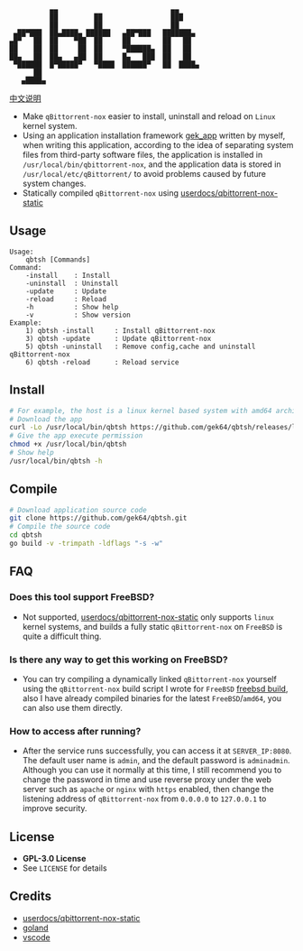```
          ▄▄                            ▄▄
          ██         ██                 ███
          ██         ██                 ██
 ▄██▀███  ██▄████▄ ██████   ▄██▀███   ███████▄
▄█▀   ██  ██    ▀██  ██     ██        ██   ██
██    ██  ██     ██  ██     ▀██████▄  ██   ██
██▄   ██  ██▄   ▄██  ██     █▄   ███  ██   ██
 ▀██████  █▀█████▀   ▀████  ██████▀   ██  ████▄
      ██
   ▄████▄
```
[中文说明](https://github.com/gek64/qbtsh/blob/main/README_chs.md)
- Make `qBittorrent-nox` easier to install, uninstall and reload on `Linux` kernel system.
- Using an application installation framework [gek_app](https://github.com/gek64/gek/tree/main/gek_app) written by myself, when writing this application, according to the idea of separating system files from third-party software files, the application is installed in `/usr/local/bin/qbittorrent-nox`, and the application data is stored in `/usr/local/etc/qBittorrent/` to avoid problems caused by future system changes.
- Statically compiled `qBittorrent-nox` using [userdocs/qbittorrent-nox-static](https://github.com/userdocs/qbittorrent-nox-static/releases)

## Usage
```
Usage:
    qbtsh [Commands]
Command:
    -install    : Install
    -uninstall  : Uninstall
    -update     : Update
    -reload     : Reload
    -h          : Show help
    -v          : Show version
Example:
    1) qbtsh -install     : Install qBittorrent-nox
    3) qbtsh -update      : Update qBittorrent-nox
    5) qbtsh -uninstall   : Remove config,cache and uninstall qBittorrent-nox
    6) qbtsh -reload      : Reload service
```

## Install
```sh
# For example, the host is a linux kernel based system with amd64 architecture
# Download the app
curl -Lo /usr/local/bin/qbtsh https://github.com/gek64/qbtsh/releases/latest/download/qbtsh-linux-amd64
# Give the app execute permission
chmod +x /usr/local/bin/qbtsh
# Show help
/usr/local/bin/qbtsh -h
```

## Compile
```sh
# Download application source code
git clone https://github.com/gek64/qbtsh.git
# Compile the source code
cd qbtsh
go build -v -trimpath -ldflags "-s -w"
```

## FAQ
### Does this tool support FreeBSD?
- Not supported, [userdocs/qbittorrent-nox-static](https://github.com/userdocs/qbittorrent-nox-static/releases) only supports `linux` kernel systems, and builds a fully static `qBittorrent-nox` on `FreeBSD` is quite a difficult thing.

### Is there any way to get this working on FreeBSD?
- You can try compiling a dynamically linked `qBittorrent-nox` yourself using the `qBittorrent-nox` build script I wrote for `FreeBSD` [freebsd build](https://github.com/gek64/qbittorrent-nox), also I have already compiled binaries for the latest `FreeBSD`/`amd64`, you can also use them directly.

### How to access after running?
- After the service runs successfully, you can access it at `SERVER_IP:8080`. The default user name is `admin`, and the default password is `adminadmin`. Although you can use it normally at this time, I still recommend you to change the password in time and use  reverse proxy under the web server such as `apache` or `nginx` with `https` enabled, then change the listening address of `qBittorrent-nox` from `0.0.0.0` to `127.0.0.1` to improve security.

## License
- **GPL-3.0 License**
- See `LICENSE` for details

## Credits
- [userdocs/qbittorrent-nox-static](https://github.com/userdocs/qbittorrent-nox-static/releases)
- [goland](https://www.jetbrains.com/go/)
- [vscode](https://code.visualstudio.com/)
